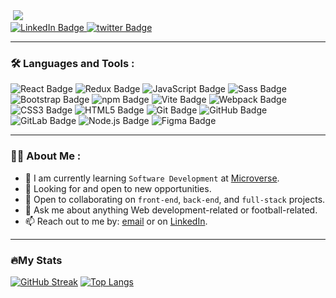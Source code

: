 <div id="header">
  <img src="https://komarev.com/ghpvc/?username=Timbar09&style=plastic&color=blueviolet" alt=""/>
  <img src="https://user-images.githubusercontent.com/90119799/226340136-35f3e2fd-8635-46b1-9d0d-bf1e09835117.jpg"/>
  
  <div id="badges">
    <a href="https://www.linkedin.com/in/miles09">
      <img src="https://img.shields.io/badge/LinkedIn-grey?style=for-the-badge&logo=linkedin&logoColor=white" alt="LinkedIn Badge"/>
    </a>
    <a href="https://twitter.com/Milez09">
      <img src="https://img.shields.io/badge/twitter-grey?style=for-the-badge&logo=twitter&logoColor=white" alt="twitter Badge"/>
    </a>
  </div>
</div>

---

### :hammer_and_wrench: Languages and Tools :

  <div id="badges">
    <img src="https://img.shields.io/badge/React-20232A?style=for-the-badge&logo=react&logoColor=61DAFB" alt="React Badge"/>
    <img src="https://img.shields.io/badge/Redux-593D88?style=for-the-badge&logo=redux&logoColor=white" alt="Redux Badge"/>
     <img src="https://img.shields.io/badge/JavaScript-323330?style=for-the-badge&logo=javascript&logoColor=F7DF1E" alt="JavaScript Badge"/>
    <img src="https://img.shields.io/badge/Sass-CC6699?style=for-the-badge&logo=sass&logoColor=white" alt="Sass Badge"/>
    <img src="https://img.shields.io/badge/Bootstrap-563D7C?style=for-the-badge&logo=bootstrap&logoColor=white" alt="Bootstrap Badge"/>
    <img src="https://img.shields.io/badge/npm-CB3837?style=for-the-badge&logo=npm&logoColor=white" alt="npm Badge"/>
    <img src="https://img.shields.io/badge/Vite-B73BFE?style=for-the-badge&logo=vite&logoColor=FFD62E" alt="Vite Badge"/>
    <img src="https://img.shields.io/badge/Webpack-8DD6F9?style=for-the-badge&logo=Webpack&logoColor=white" alt="Webpack Badge"/>
    <img src="https://img.shields.io/badge/CSS3-1572B6?style=for-the-badge&logo=css3&logoColor=white" alt="CSS3 Badge"/>
    <img src="https://img.shields.io/badge/HTML5-E34F26?style=for-the-badge&logo=html5&logoColor=white" alt="HTML5 Badge"/>
     <img src="https://img.shields.io/badge/GIT-E44C30?style=for-the-badge&logo=git&logoColor=white" alt="Git Badge"/>
    <img src="https://img.shields.io/badge/GitHub-100000?style=for-the-badge&logo=github&logoColor=white" alt="GitHub Badge"/>
    <img src="https://img.shields.io/badge/GitLab-330F63?style=for-the-badge&logo=gitlab&logoColor=white" alt="GitLab Badge"/>
    <img src="https://img.shields.io/badge/Node.js-339933?style=for-the-badge&logo=nodedotjs&logoColor=white" alt="Node.js Badge"/>
    <img src="https://img.shields.io/badge/Figma-F24E1E?style=for-the-badge&logo=figma&logoColor=white" alt="Figma Badge"/>  
  </div>

---

### :man_technologist: About Me :

- 🌱 I am currently learning `Software Development` at [Microverse](https://www.microverse.org/).
- 🤔 Looking for and open to new opportunities.
- 👯 Open to collaborating on `front-end`, `back-end`, and `full-stack` projects.
- 💬 Ask me about anything Web development-related or football-related.
- 📫 Reach out to me by: [email](mailto:tshipimontsho@gmail.com) or on [LinkedIn](https://www.linkedin.com/in/miles-mosweu09).

---

### 🔥My Stats

[![GitHub Streak](http://github-readme-streak-stats.herokuapp.com?user=Timbar09&theme=chartreuse-dark&hide_border=true&date_format=j%2Fn%5B%2FY%5D&background=DD272700)](https://git.io/streak-stats)
[![Top Langs](https://github-readme-stats.vercel.app/api/top-langs/?username=Timbar09&layout=compact&theme=vision-friendly-dark)](https://github.com/anuraghazra/github-readme-stats)



